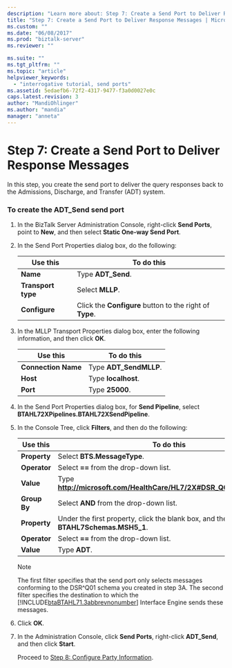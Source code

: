 ```yaml
---
description: "Learn more about: Step 7: Create a Send Port to Deliver Response Messages"
title: "Step 7: Create a Send Port to Deliver Response Messages | Microsoft Docs"
ms.custom: ""
ms.date: "06/08/2017"
ms.prod: "biztalk-server"
ms.reviewer: ""

ms.suite: ""
ms.tgt_pltfrm: ""
ms.topic: "article"
helpviewer_keywords: 
  - "interrogative tutorial, send ports"
ms.assetid: 5edaefb6-72f2-4317-9477-f3a0d0027e0c
caps.latest.revision: 3
author: "MandiOhlinger"
ms.author: "mandia"
manager: "anneta"
---
```

# Step 7: Create a Send Port to Deliver Response Messages
In this step, you create the send port to deliver the query responses back to the Admissions, Discharge, and Transfer (ADT) system.  

### To create the ADT_Send send port  

1. In the BizTalk Server Administration Console, right-click **Send Ports**, point to **New**, and then select **Static One-way Send Port**.  

2. In the Send Port Properties dialog box, do the following:  


   |      Use this      |                        To do this                        |
   |--------------------|----------------------------------------------------------|
   |      **Name**      |                    Type **ADT_Send**.                    |
   | **Transport type** |                     Select **MLLP**.                     |
   |   **Configure**    | Click the **Configure** button to the right of **Type**. |


3. In the MLLP Transport Properties dialog box, enter the following information, and then click **OK**.  


   |      Use this       |       To do this       |
   |---------------------|------------------------|
   | **Connection Name** | Type **ADT_SendMLLP**. |
   |      **Host**       |  Type **localhost**.   |
   |      **Port**       |    Type **25000**.     |


4. In the Send Port Properties dialog box, for **Send Pipeline**, select **BTAHL72XPipelines.BTAHL72XSendPipeline**.  

5. In the Console Tree, click **Filters**, and then do the following:  


   |   Use this   |                                        To do this                                        |
   |--------------|------------------------------------------------------------------------------------------|
   | **Property** |                               Select **BTS.MessageType**.                                |
   | **Operator** |                          Select **==** from the drop-down list.                          |
   |  **Value**   |          Type **<http://microsoft.com/HealthCare/HL7/2X#DSR_Q01_24_GLO_DEF>**.           |
   | **Group By** |                         Select **AND** from the drop-down list.                          |
   | **Property** | Under the first property, click the blank box, and then select **BTAHL7Schemas.MSH5_1**. |
   | **Operator** |                          Select **==** from the drop-down list.                          |
   |  **Value**   |                                      Type **ADT**.                                       |

   > [!NOTE]
   >  The first filter specifies that the send port only selects messages conforming to the DSR^Q01 schema you created in step 3A. The second filter specifies the destination to which the [!INCLUDE[btaBTAHL71.3abbrevnonumber](../../includes/btabtahl71-3abbrevnonumber-md.md)] Interface Engine sends these messages.  

6. Click **OK**.  

7. In the Administration Console, click **Send Ports**, right-click **ADT_Send**, and then click **Start**.  

   Proceed to [Step 8: Configure Party Information](../../adapters-and-accelerators/accelerator-hl7/step-8-configure-party-information-hl7-main.md).
